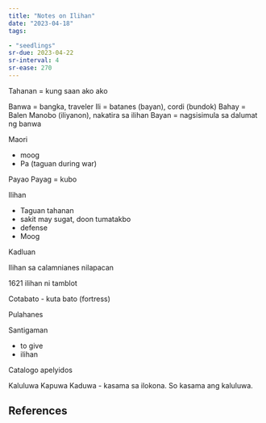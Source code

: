 ```yaml
---
title: "Notes on Ilihan"
date: "2023-04-18"
tags:

- "seedlings"
sr-due: 2023-04-22
sr-interval: 4
sr-ease: 270
---
```


Tahanan = kung saan ako ako

Banwa = bangka, traveler
Ili = batanes (bayan), cordi (bundok)
Bahay = 
Balen
Manobo (iliyanon), nakatira sa ilihan
Bayan = nagsisimula sa dalumat ng banwa

Maori
- moog
- Pa (taguan during war)

Payao
Payag = kubo

Ilihan
- Taguan tahanan
- sakit may sugat, doon tumatakbo
- defense
- Moog

Kadluan

Ilihan sa calamnianes nilapacan

1621 ilihan ni tamblot

Cotabato - kuta bato (fortress)

Pulahanes

Santigaman
- to give
- ilihan

Catalogo apelyidos

Kaluluwa
Kapuwa
Kaduwa - kasama sa ilokona. So kasama ang kaluluwa.

## References